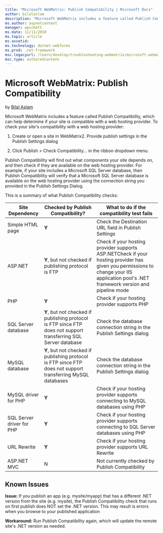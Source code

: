 ```yaml
---
title: "Microsoft WebMatrix: Publish Compatibility | Microsoft Docs"
author: bilalaslam
description: "Microsoft WebMatrix includes a feature called Publish Compatibility, which can help determine if your site is compatible with a web hosting provider. To chec..."
ms.author: aspnetcontent
manager: wpickett
ms.date: 11/11/2010
ms.topic: article
ms.assetid: 
ms.technology: dotnet-webforms
ms.prod: .net-framework
msc.legacyurl: /learn/develop/troubleshooting-webmatrix/microsoft-webmatrix-publish-compatibility
msc.type: authoredcontent
---
```

Microsoft WebMatrix: Publish Compatibility
====================
by [Bilal Aslam](https://github.com/bilalaslam)

Microsoft WebMatrix includes a feature called Publish Compatibility, which can help determine if your site is compatible with a web hosting provider. To check your site's compatibility with a web hosting provider:

1. Create or open a site in WebMatrix2. Provide publish settings in the Publish Settings dialog 

3. Click Publish &gt; Check Compatibility... in the ribbon dropdown menu.

Publish Compatibility will find out what components your site depends on, and then check if they are available on the web hosting provider. For example, if your site includes a Microsoft SQL Server database, then Publish Compatibility will verify that a Microsoft SQL Server database is available on the web hosting provider using the connection string you provided in the Publish Settings Dialog.

This is a summary of what Publish Compatibility checks:

| Site Dependency | Checked by Publish Compatibility? | What to do if the compatibility test fails |
| --- | --- | --- |
| Simple HTML page | **Y** | Check the Destination URL field in Publish Settings |
| ASP.NET | **Y**, but not checked if publishing protocol is FTP | Check if your hosting provider supports ASP.NETCheck if your hosting provider has given you permissions to change your IIS application pool's .NET framework version and pipeline mode |
| PHP | **Y** | Check if your hosting provider supports PHP |
| SQL Server database | **Y**, but not checked if publishing protocol is FTP since FTP does not support transferring SQL Server database | Check the database connection string in the Publish Settings dialog |
| MySQL database | **Y**, but not checked if publishing protocol is FTP since FTP does not support transferring MySQL databases | Check the database connection string in the Publish Settings dialog |
| MySQL driver for PHP | **Y** | Check if your hosting provider supports connecting to MySQL databases using PHP |
| SQL Server driver for PHP | **Y** | Check if your hosting provider supports connecting to SQL Server databases using PHP |
| URL Rewrite | **Y** | Check if your hosting provider supports URL Rewrite |
| ASP.NET MVC | N | Not currently checked by Publish Compatibility |

## Known Issues

**Issue:** If you publish an app (e.g. mysite/myapp) that has a different .NET version from the site (e.g. mysite), the Publish Compatibility check that runs on first publish does NOT set the .NET version. This may result is errors when you browse to your published application

**Workaround:** Run Publish Compatibility again, which will update the remote site's .NET version as needed.